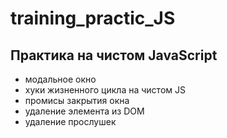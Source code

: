 # training_practic_JS

## Практика на чистом JavaScript
* модальное окно
* хуки жизненного цикла на чистом JS
* промисы закрытия окна
* удаление элемента из DOM 
* удаление прослушек
